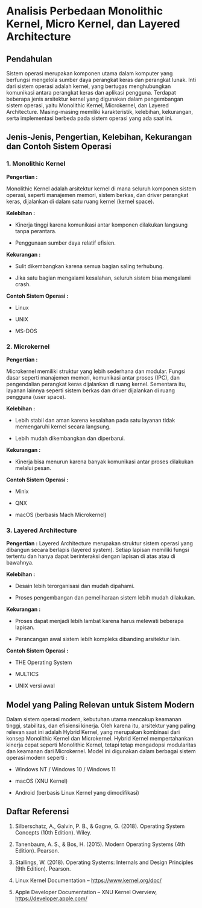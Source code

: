 # Analisis Perbedaan Monolithic Kernel, Micro Kernel, dan Layered Architecture
## Pendahulan
Sistem operasi merupakan komponen utama dalam komputer yang berfungsi mengelola sumber daya perangkat keras dan perangkat lunak. Inti dari sistem operasi adalah kernel, yang bertugas menghubungkan komunikasi antara perangkat keras dan aplikasi pengguna. Terdapat beberapa jenis arsitektur kernel yang digunakan dalam pengembangan sistem operasi, yaitu Monolithic Kernel, Microkernel, dan Layered Architecture. Masing-masing memiliki karakteristik, kelebihan, kekurangan, serta implementasi berbeda pada sistem operasi yang ada saat ini.
## Jenis-Jenis, Pengertian, Kelebihan, Kekurangan dan Contoh Sistem Operasi
### 1. Monolithic Kernel
**Pengertian :**

Monolithic Kernel adalah arsitektur kernel di mana seluruh komponen sistem operasi, seperti manajemen memori, sistem berkas, dan driver perangkat keras, dijalankan di dalam satu ruang kernel (kernel space).

**Kelebihan :**

* Kinerja tinggi karena komunikasi antar komponen dilakukan langsung tanpa perantara.

* Penggunaan sumber daya relatif efisien.

**Kekurangan :**

* Sulit dikembangkan karena semua bagian saling terhubung.

* Jika satu bagian mengalami kesalahan, seluruh sistem bisa mengalami crash.

**Contoh Sistem Operasi :**

* Linux

* UNIX

* MS-DOS
### 2. Microkernel

**Pengertian :**

Microkernel memiliki struktur yang lebih sederhana dan modular. Fungsi dasar seperti manajemen memori, komunikasi antar proses (IPC), dan pengendalian perangkat keras dijalankan di ruang kernel. Sementara itu, layanan lainnya seperti sistem berkas dan driver dijalankan di ruang pengguna (user space).

**Kelebihan :**

* Lebih stabil dan aman karena kesalahan pada satu layanan tidak memengaruhi kernel secara langsung.

* Lebih mudah dikembangkan dan diperbarui.

**Kekurangan :**

* Kinerja bisa menurun karena banyak komunikasi antar proses dilakukan melalui pesan.

**Contoh Sistem Operasi :**

* Minix

* QNX

* macOS (berbasis Mach Microkernel)
### 3. Layered Architecture

**Pengertian :**
Layered Architecture merupakan struktur sistem operasi yang dibangun secara berlapis (layered system). Setiap lapisan memiliki fungsi tertentu dan hanya dapat berinteraksi dengan lapisan di atas atau di bawahnya.

**Kelebihan :**

* Desain lebih terorganisasi dan mudah dipahami.

* Proses pengembangan dan pemeliharaan sistem lebih mudah dilakukan.

**Kekurangan :**

* Proses dapat menjadi lebih lambat karena harus melewati beberapa lapisan.

* Perancangan awal sistem lebih kompleks dibanding arsitektur lain.

**Contoh Sistem Operasi :**

* THE Operating System

* MULTICS

* UNIX versi awal

## Model yang Paling Relevan untuk Sistem Modern
Dalam sistem operasi modern, kebutuhan utama mencakup keamanan tinggi, stabilitas, dan efisiensi kinerja. Oleh karena itu, arsitektur yang paling relevan saat ini adalah Hybrid Kernel, yang merupakan kombinasi dari konsep Monolithic Kernel dan Microkernel. Hybrid Kernel mempertahankan kinerja cepat seperti Monolithic Kernel, tetapi tetap mengadopsi modularitas dan keamanan dari Microkernel. Model ini digunakan dalam berbagai sistem operasi modern seperti :

* Windows NT / Windows 10 / Windows 11

* macOS (XNU Kernel)

* Android (berbasis Linux Kernel yang dimodifikasi)

## Daftar Referensi
1. Silberschatz, A., Galvin, P. B., & Gagne, G. (2018). Operating System Concepts (10th Edition). Wiley.


2. Tanenbaum, A. S., & Bos, H. (2015). Modern Operating Systems (4th Edition). Pearson.


3. Stallings, W. (2018). Operating Systems: Internals and Design Principles (9th Edition). Pearson.


4. Linux Kernel Documentation – https://www.kernel.org/doc/


5. Apple Developer Documentation – XNU Kernel Overview, https://developer.apple.com/